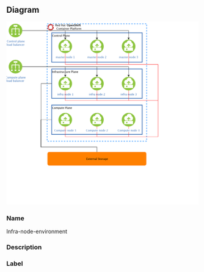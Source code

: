 
## Diagram

![Infra-node-environment](../img/miscdiagram_rkSHl4cQsrKF.png)

### Name


Infra-node-environment


### Description




### Label




